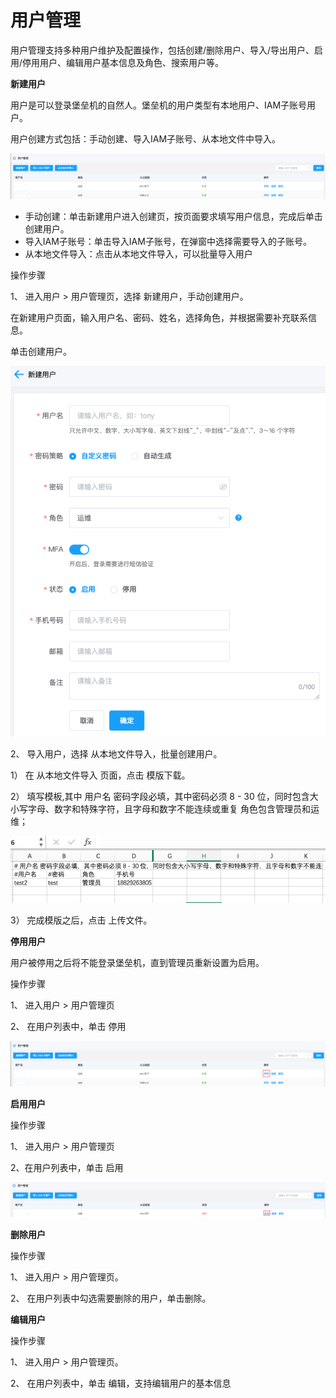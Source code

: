 # 用户管理


用户管理支持多种用户维护及配置操作，包括创建/删除用户、导入/导出用户、启用/停用用户、编辑用户基本信息及角色、搜索用户等。


**新建用户**

用户是可以登录堡垒机的自然人。堡垒机的用户类型有本地用户、IAM子账号用户。

用户创建方式包括：手动创建、导入IAM子账号、从本地文件中导入。

![](/image/Bastion/user.png) 


- 手动创建：单击新建用户进入创建页，按页面要求填写用户信息，完成后单击创建用户。
- 导入IAM子账号：单击导入IAM子账号，在弹窗中选择需要导入的子账号。
- 从本地文件导入：点击从本地文件导入，可以批量导入用户

操作步骤

1、 进入用户 > 用户管理页，选择 新建用户，手动创建用户。

  在新建用户页面，输入用户名、密码、姓名，选择角色，并根据需要补充联系信息。
  
  单击创建用户。
   
  ![](/image/Bastion/addUser.png) 
  

2、 导入用户，选择 从本地文件导入，批量创建用户。

  1） 在 从本地文件导入 页面，点击 模版下载。
  
  2） 填写模板,其中 用户名 密码字段必填，其中密码必须 8 - 30 位，同时包含大小写字母、数字和特殊字符，且字母和数字不能连续或重复
      角色包含管理员和运维；
      
  ![](/image/Bastion/moduleUser.png) 
  
  3） 完成模版之后，点击 上传文件。
  
**停用用户**

用户被停用之后将不能登录堡垒机，直到管理员重新设置为启用。

操作步骤

1、 进入用户 > 用户管理页

2、 在用户列表中，单击 停用

  ![](/image/Bastion/userStop.png) 

**启用用户**

操作步骤

1、 进入用户 > 用户管理页

2、在用户列表中，单击 启用

  ![](/image/Bastion/userStart.png) 


**删除用户**

操作步骤

1、 进入用户 > 用户管理页。

2、 在用户列表中勾选需要删除的用户，单击删除。

**编辑用户**

操作步骤

1、 进入用户 > 用户管理页。

2、 在用户列表中，单击 编辑，支持编辑用户的基本信息



